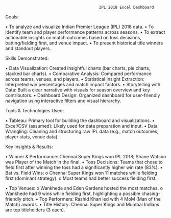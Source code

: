                                              IPL 2018 Excel Dashboard

Goals:

•	To analyze and visualize Indian Premier League (IPL) 2018 data.
•	To identify team and player performance patterns across seasons.
•	To extract actionable insights on match outcomes based on toss decisions, batting/fielding first, and venue impact.
•	To present historical title winners and standout players.

Skills Demonstrated:

•	Data Visualization: Created insightful charts (bar charts, pie charts, stacked bar charts).
•	Comparative Analysis: Compared performance across teams, venues, and players.
•	Statistical Insight Extraction: Interpreted win percentages and match impact factors.
•	Storytelling with Data: Built a clear narrative with visuals for season overview and key contributors.
•	Dashboard Design: Organized dashboard for user-friendly navigation using interactive filters and visual hierarchy.

Tools & Technologies Used:

•	Tableau: Primary tool for building the dashboard and visualizations.
•	Excel/CSV (assumed): Likely used for data preparation and input.
•	Data Wrangling: Cleaning and structuring raw IPL data (e.g., match outcomes, player stats, venue data).

Key Insights & Results:

•	Winner & Performance: Chennai Super Kings won IPL 2018; Shane Watson was Player of the Match in the final.
•	Toss Decisions: Teams that chose to field first after winning the toss had a significantly higher win rate (83%).
•	Bat vs. Field Wins:
o	Chennai Super Kings won 11 matches while fielding first (dominant strategy).
o	Most teams had better success fielding first.

•	Top Venues:
o	Wankhede and Eden Gardens hosted the most matches.
o	Wankhede had 9 wins while fielding first, highlighting a possible chasing-friendly pitch.
•	Top Performers: Rashid Khan led with 4 MoM (Man of the Match) awards.
•	Title History: Chennai Super Kings and Mumbai Indians are top titleholders (3 each).

